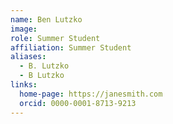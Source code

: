 ```yaml
---
name: Ben Lutzko
image: 
role: Summer Student
affiliation: Summer Student
aliases:
  - B. Lutzko
  - B Lutzko
links:
  home-page: https://janesmith.com
  orcid: 0000-0001-8713-9213
---
```

